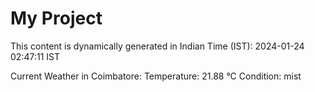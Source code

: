 # My Project

This content is dynamically generated in Indian Time (IST): 2024-01-24 02:47:11 IST


Current Weather in Coimbatore:
Temperature: 21.88 °C
Condition: mist
